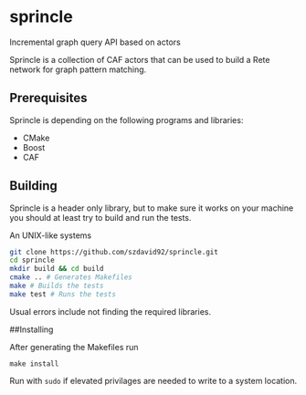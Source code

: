 # sprincle
Incremental graph query API based on actors

Sprincle is a collection of CAF actors that can be used to build a Rete network for graph pattern matching.

## Prerequisites
Sprincle is depending on the following programs and libraries:

 - CMake
 - Boost
 - CAF

## Building
Sprincle is a header only library, but to make sure it works on your machine you should at least try to build and
run the tests.

An UNIX-like systems
```bash
git clone https://github.com/szdavid92/sprincle.git
cd sprincle
mkdir build && cd build
cmake .. # Generates Makefiles
make # Builds the tests
make test # Runs the tests
```

Usual errors include not finding the required libraries.

##Installing

After generating the Makefiles run
```
make install
```

Run with `sudo` if elevated privilages are needed to write to a system location.

